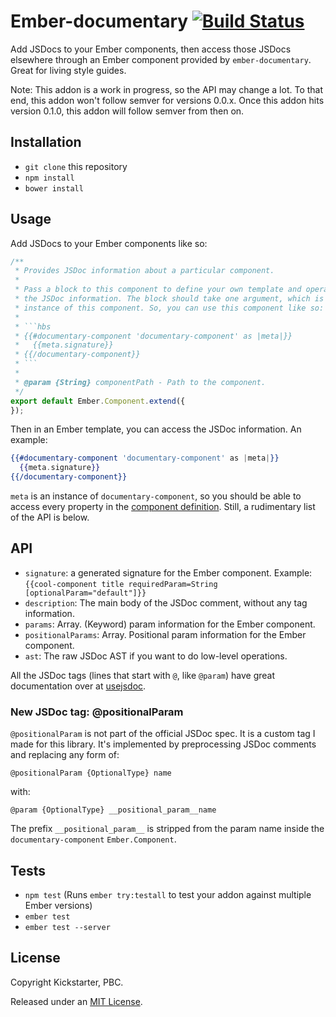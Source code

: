 # Ember-documentary [![Build Status](https://travis-ci.org/kickstarter/ember-documentary.svg?branch=master)](https://travis-ci.org/kickstarter/ember-documentary)

Add JSDocs to your Ember components, then access those JSDocs elsewhere through an Ember component provided by `ember-documentary`. Great for living style guides.

Note: This addon is a work in progress, so the API may change a lot. To that end, this addon won't follow semver for versions 0.0.x. Once this addon hits version 0.1.0, this addon will follow semver from then on.

## Installation

* `git clone` this repository
* `npm install`
* `bower install`

## Usage

Add JSDocs to your Ember components like so:

```js
/**
 * Provides JSDoc information about a particular component.
 *
 * Pass a block to this component to define your own template and operate upon
 * the JSDoc information. The block should take one argument, which is the
 * instance of this component. So, you can use this component like so:
 *
 * ```hbs
 * {{#documentary-component 'documentary-component' as |meta|}}
 *   {{meta.signature}}
 * {{/documentary-component}}
 * ```
 *
 * @param {String} componentPath - Path to the component.
 */
export default Ember.Component.extend({
});
```

Then in an Ember template, you can access the JSDoc information. An example:

```hbs
{{#documentary-component 'documentary-component' as |meta|}}
  {{meta.signature}}
{{/documentary-component}}
```

`meta` is an instance of `documentary-component`, so you should be able to access every property in the [component definition](https://github.com/kickstarter/ember-documentary/blob/master/addon/components/documentary-component.js). Still, a rudimentary list of the API is below.

## API

* `signature`: a generated signature for the Ember component. Example: `{{cool-component title requiredParam=String [optionalParam="default"]}}`
* `description`: The main body of the JSDoc comment, without any tag information.
* `params`: Array. (Keyword) param information for the Ember component.
* `positionalParams`: Array. Positional param information for the Ember component.
* `ast`: The raw JSDoc AST if you want to do low-level operations.

All the JSDoc tags (lines that start with `@`, like `@param`) have great documentation over at [usejsdoc](http://usejsdoc.org/).

### New JSDoc tag: @positionalParam

`@positionalParam` is not part of the official JSDoc spec. It is a custom tag I made for this library. It's implemented by preprocessing JSDoc comments and replacing any form of:

```
@positionalParam {OptionalType} name
```

with:

```
@param {OptionalType} __positional_param__name
```

The prefix `__positional_param__` is stripped from the param name inside the `documentary-component` `Ember.Component`.

## Tests

* `npm test` (Runs `ember try:testall` to test your addon against multiple Ember versions)
* `ember test`
* `ember test --server`

## License

Copyright Kickstarter, PBC.

Released under an [MIT License](https://github.com/kickstarter/ember-documentary/blob/master/LICENSE.md).
